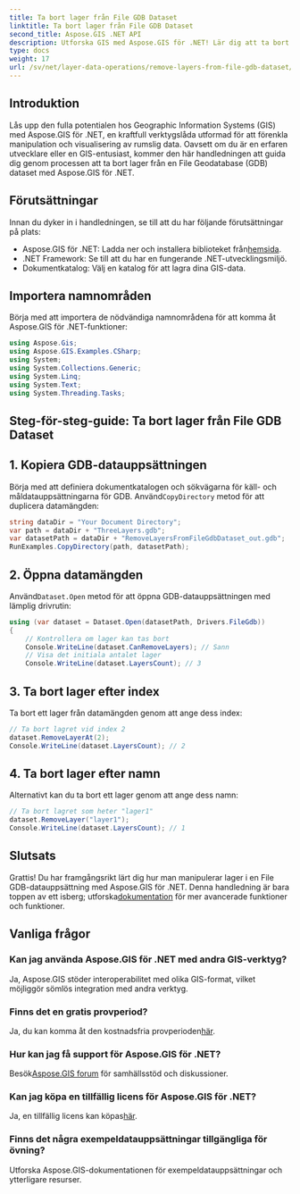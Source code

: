 ```yaml
---
title: Ta bort lager från File GDB Dataset
linktitle: Ta bort lager från File GDB Dataset
second_title: Aspose.GIS .NET API
description: Utforska GIS med Aspose.GIS för .NET! Lär dig att ta bort lager från File GDB-datauppsättningar steg för steg. Ladda ner nu för en sömlös rumslig dataupplevelse.
type: docs
weight: 17
url: /sv/net/layer-data-operations/remove-layers-from-file-gdb-dataset/
---
```

## Introduktion
Lås upp den fulla potentialen hos Geographic Information Systems (GIS) med Aspose.GIS för .NET, en kraftfull verktygslåda utformad för att förenkla manipulation och visualisering av rumslig data. Oavsett om du är en erfaren utvecklare eller en GIS-entusiast, kommer den här handledningen att guida dig genom processen att ta bort lager från en File Geodatabase (GDB) dataset med Aspose.GIS för .NET.
## Förutsättningar
Innan du dyker in i handledningen, se till att du har följande förutsättningar på plats:
-  Aspose.GIS för .NET: Ladda ner och installera biblioteket från[hemsida](https://releases.aspose.com/gis/net/).
- .NET Framework: Se till att du har en fungerande .NET-utvecklingsmiljö.
- Dokumentkatalog: Välj en katalog för att lagra dina GIS-data.
## Importera namnområden
Börja med att importera de nödvändiga namnområdena för att komma åt Aspose.GIS för .NET-funktioner:
```csharp
using Aspose.Gis;
using Aspose.GIS.Examples.CSharp;
using System;
using System.Collections.Generic;
using System.Linq;
using System.Text;
using System.Threading.Tasks;
```
## Steg-för-steg-guide: Ta bort lager från File GDB Dataset
## 1. Kopiera GDB-datauppsättningen
 Börja med att definiera dokumentkatalogen och sökvägarna för käll- och måldatauppsättningarna för GDB. Använd`CopyDirectory` metod för att duplicera datamängden:
```csharp
string dataDir = "Your Document Directory";
var path = dataDir + "ThreeLayers.gdb";
var datasetPath = dataDir + "RemoveLayersFromFileGdbDataset_out.gdb";
RunExamples.CopyDirectory(path, datasetPath);
```
## 2. Öppna datamängden
 Använd`Dataset.Open` metod för att öppna GDB-datauppsättningen med lämplig drivrutin:
```csharp
using (var dataset = Dataset.Open(datasetPath, Drivers.FileGdb))
{
    // Kontrollera om lager kan tas bort
    Console.WriteLine(dataset.CanRemoveLayers); // Sann
    // Visa det initiala antalet lager
    Console.WriteLine(dataset.LayersCount); // 3
```
## 3. Ta bort lager efter index
Ta bort ett lager från datamängden genom att ange dess index:
```csharp
// Ta bort lagret vid index 2
dataset.RemoveLayerAt(2);
Console.WriteLine(dataset.LayersCount); // 2
```
## 4. Ta bort lager efter namn
Alternativt kan du ta bort ett lager genom att ange dess namn:
```csharp
// Ta bort lagret som heter "lager1"
dataset.RemoveLayer("layer1");
Console.WriteLine(dataset.LayersCount); // 1
```
## Slutsats
Grattis! Du har framgångsrikt lärt dig hur man manipulerar lager i en File GDB-datauppsättning med Aspose.GIS för .NET. Denna handledning är bara toppen av ett isberg; utforska[dokumentation](https://reference.aspose.com/gis/net/) för mer avancerade funktioner och funktioner.
## Vanliga frågor
### Kan jag använda Aspose.GIS för .NET med andra GIS-verktyg?
Ja, Aspose.GIS stöder interoperabilitet med olika GIS-format, vilket möjliggör sömlös integration med andra verktyg.
### Finns det en gratis provperiod?
 Ja, du kan komma åt den kostnadsfria provperioden[här](https://releases.aspose.com/).
### Hur kan jag få support för Aspose.GIS för .NET?
 Besök[Aspose.GIS forum](https://forum.aspose.com/c/gis/33) för samhällsstöd och diskussioner.
### Kan jag köpa en tillfällig licens för Aspose.GIS för .NET?
 Ja, en tillfällig licens kan köpas[här](https://purchase.aspose.com/temporary-license/).
### Finns det några exempeldatauppsättningar tillgängliga för övning?
Utforska Aspose.GIS-dokumentationen för exempeldatauppsättningar och ytterligare resurser.